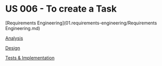 # US 006 - To create a Task 

[Requirements Engineering](01.requirements-engineering/Requirements Engineering.md)

[Analysis](02.analysis/Readme.md)

[Design](03.design/Readme.md)

[Tests & Implementation ](04.tests-and-implementation/Readme.md)
